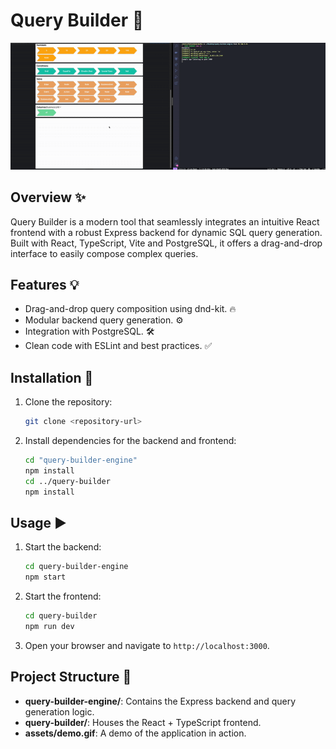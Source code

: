 # Query Builder 🚀

![Demo](assets/demo.gif)

## Overview ✨

Query Builder is a modern tool that seamlessly integrates an intuitive React frontend with a robust Express backend for dynamic SQL query generation. Built with React, TypeScript, Vite and PostgreSQL, it offers a drag-and-drop interface to easily compose complex queries.

## Features 💡

- Drag-and-drop query composition using dnd-kit. 🔥
- Modular backend query generation. ⚙️
- Integration with PostgreSQL. 🛠️
- Clean code with ESLint and best practices. ✅

## Installation 🔧

1. Clone the repository:
   ```bash
   git clone <repository-url>
   ```
2. Install dependencies for the backend and frontend:
   ```bash
   cd "query-builder-engine"
   npm install
   cd ../query-builder
   npm install
   ```

## Usage ▶️

1. Start the backend:
   ```bash
   cd query-builder-engine
   npm start
   ```
2. Start the frontend:
   ```bash
   cd query-builder
   npm run dev
   ```
3. Open your browser and navigate to `http://localhost:3000`.

## Project Structure 📁

- **query-builder-engine/**: Contains the Express backend and query generation logic.
- **query-builder/**: Houses the React + TypeScript frontend.
- **assets/demo.gif**: A demo of the application in action.
